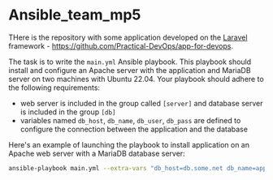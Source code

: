 # Ansible_team_mp5

THere is the repository with some application developed on the [Laravel](https://laravel.com/) framework - https://github.com/Practical-DevOps/app-for-devops.

The task is to write the `main.yml` Ansible playbook. This playbook should install and configure an Apache server with the application and MariaDB server on two machines with Ubuntu 22.04. Your playbook should adhere to the following requirements:

- web server is included in the group called `[server]` and database server is included in the group `[db]`
- variables named `db_host`, `db_name`, `db_user`, `db_pass` are defined to configure the connection between the application and the database

Here's an example of launching the playbook to install application on an Apache web server with a MariaDB database server:

```bash
ansible-playbook main.yml --extra-vars "db_host=db.some.net db_name=app_db db_user=app_user db_pass=app_pass" -i hosts.ini"
```
